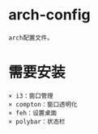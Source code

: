 # arch-config
    arch配置文件。
# 需要安装
    × i3：窗口管理
    × compton：窗口透明化
    × feh：设置桌面
    × polybar：状态栏

